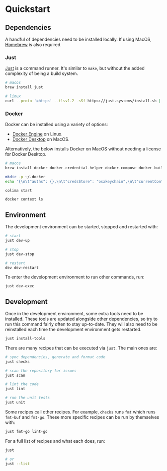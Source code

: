 # Quickstart

## Dependencies

A handful of dependencies need to be installed locally. If using MacOS, [Homebrew] is also required.

[Homebrew]: https://brew.sh/

### Just

[Just] is a command runner. It's similar to `make`, but without the added complexity of being a
build system.

```sh
# macos
brew install just

# linux
curl --proto '=https' --tlsv1.2 -sSf https://just.systems/install.sh | bash -s -- --to /usr/local/bin
```

[Just]: https://github.com/casey/just

### Docker

Docker can be installed using a variety of options:

- [Docker Engine](https://docs.docker.com/engine/install/) on Linux.
- [Docker Desktop](https://docs.docker.com/desktop/) on MacOS.

Alternatively, the below installs Docker on MacOS without needing a license for Docker Desktop.

```sh
# macos
brew install docker docker-credential-helper docker-compose docker-buildx colima

mkdir -p ~/.docker
echo '{\n\t"auths": {},\n\t"credsStore": "osxkeychain",\n\t"currentContext": "colima",\n\t"cliPluginsExtraDirs": [\n\t\t"/opt/homebrew/lib/docker/cli-plugins"\n\t]\n}' > ~/.docker/config.json

colima start

docker context ls
```

## Environment

The development environment can be started, stopped and restarted with:

```sh
# start
just dev-up

# stop
just dev-stop

# restart
dev dev-restart
```

To enter the development environment to run other commands, run:

```sh
just dev-exec
```

## Development

Once in the development environment, some extra tools need to be installed. These tools are updated
alongside other dependencies, so try to run this command fairly often to stay up-to-date. They will
also need to be reinstalled each time the development environment gets restarted.

```sh
just install-tools
```

There are many recipes that can be executed via `just`. The main ones are:

```sh
# sync dependencies, generate and format code
just checks

# scan the repository for issues
just scan

# lint the code
just lint

# run the unit tests
just unit
```

Some recipes call other recipes. For example, `checks` runs `fmt` which runs `fmt-buf` and `fmt-go`.
These more specific recipes can be run by themselves with:

```sh
just fmt-go lint-go
```

For a full list of recipes and what each does, run:

```sh
just

# or
just --list
```
